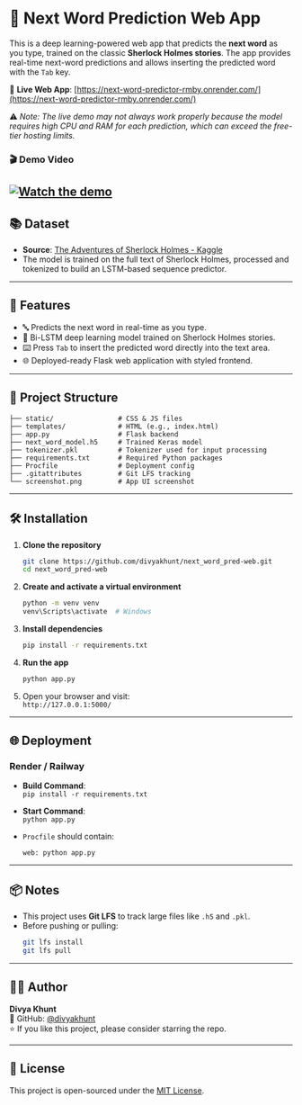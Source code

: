 # 🔮 Next Word Prediction Web App

This is a deep learning-powered web app that predicts the **next word** as you type, trained on the classic **Sherlock Holmes stories**. The app provides real-time next-word predictions and allows inserting the predicted word with the `Tab` key.


🔗 **Live Web App**: [https://next-word-predictor-rmby.onrender.com/](https://next-word-predictor-rmby.onrender.com/)

⚠️ _Note: The live demo may not always work properly because the model requires high CPU and RAM for each prediction, which can exceed the free-tier hosting limits._

### 🎬 Demo Video  
[![Watch the demo](https://img.youtube.com/vi/abc123xyz/0.jpg)](https://www.youtube.com/watch?v=abc123xyz)
---

## 📚 Dataset

- **Source**: [The Adventures of Sherlock Holmes - Kaggle](https://www.kaggle.com/datasets/cashncarry/the-adventures-of-sherlock-holmes)
- The model is trained on the full text of Sherlock Holmes, processed and tokenized to build an LSTM-based sequence predictor.

---

## 🚀 Features

- 🔤 Predicts the next word in real-time as you type.
- 🧠 Bi-LSTM deep learning model trained on Sherlock Holmes stories.
- ⌨️ Press `Tab` to insert the predicted word directly into the text area.
- 🌐 Deployed-ready Flask web application with styled frontend.

---

## 📁 Project Structure

```
├── static/                # CSS & JS files
├── templates/             # HTML (e.g., index.html)
├── app.py                 # Flask backend
├── next_word_model.h5     # Trained Keras model
├── tokenizer.pkl          # Tokenizer used for input processing
├── requirements.txt       # Required Python packages
├── Procfile               # Deployment config
├── .gitattributes         # Git LFS tracking
└── screenshot.png         # App UI screenshot
```

---

## 🛠️ Installation

1. **Clone the repository**
   ```bash
   git clone https://github.com/divyakhunt/next_word_pred-web.git
   cd next_word_pred-web
   ```

2. **Create and activate a virtual environment**
   ```bash
   python -m venv venv
   venv\Scripts\activate  # Windows
   ```

3. **Install dependencies**
   ```bash
   pip install -r requirements.txt
   ```

4. **Run the app**
   ```bash
   python app.py
   ```

5. Open your browser and visit:  
   `http://127.0.0.1:5000/`

---

## 🌐 Deployment

### Render / Railway

- **Build Command**:  
  `pip install -r requirements.txt`

- **Start Command**:  
  `python app.py`

- `Procfile` should contain:
  ```
  web: python app.py
  ```

---

## 📦 Notes

- This project uses **Git LFS** to track large files like `.h5` and `.pkl`.
- Before pushing or pulling:
  ```bash
  git lfs install
  git lfs pull
  ```

---

## 🙋‍♂️ Author

**Divya Khunt**  
🔗 GitHub: [@divyakhunt](https://github.com/divyakhunt)  
⭐ If you like this project, please consider starring the repo.

---

## 📜 License

This project is open-sourced under the [MIT License](LICENSE).

